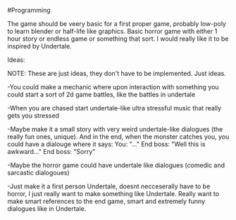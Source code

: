 #Programming 

The game should be veery basic for a first proper game, probably low-poly to learn blender or half-life like graphics. Basic horror game with either 1 hour story or endless game or something that sort. I would really like it to be inspired by Undertale.


Ideas:

NOTE:
These are just ideas, they don't have to be implemented. Just ideas.

-You could make a mechanic where upon interaction with something you could start a sort of 2d game battles, like the battles in undertale

-When you are chased start undertale-like ultra stressful music that really gets you stressed

-Maybe make it a small story with very weird undertale-like dialogues (the really fun ones, unique). And in the end, when the monster catches you, you could have a dialouge where it says: 
You: "..."
End boss: "Well this is awkward..."
End boss: "Sorry"

-Maybe the horror game could have undertale like dialogues (comedic and sarcastic dialogoues)

-Just make it a first person Undertale, doesnt necceserally have to be horror, I just really want to make something like Undertale. Really want to make smart references to the end game, smart and extremely funny dialogues like in Undertale.



